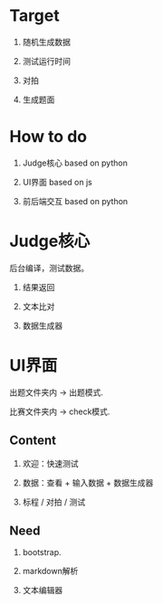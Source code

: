 # Target

1. 随机生成数据

2. 测试运行时间

3. 对拍

4. 生成题面

# How to do

1. Judge核心 based on python

2. UI界面 based on js 

3. 前后端交互 based on python

# Judge核心

后台编译，测试数据。

1. 结果返回

2. 文本比对

3. 数据生成器

# UI界面

出题文件夹内 -> 出题模式.

比赛文件夹内 -> check模式.

## Content

1. 欢迎：快速测试

2. 数据：查看 + 输入数据 + 数据生成器

3. 标程 / 对拍 / 测试

## Need

1. bootstrap.

2. markdown解析

3. 文本编辑器